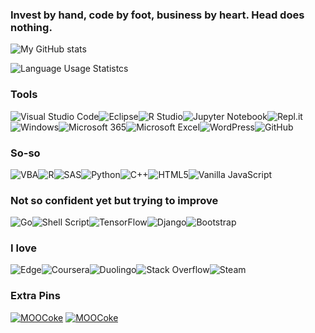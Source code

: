 ### Invest by hand, code by foot, business by heart. Head does nothing.

![My GitHub stats](https://github-readme-stats.vercel.app/api?username=kimpro82)

![Language Usage Statistcs](https://github-readme-stats.vercel.app/api/top-langs/?username=kimpro82&layout=compact&langs_count=10)


### Tools
![Visual Studio Code](https://img.shields.io/badge/Visual_Studio_Code-0078d7.svg?style=for-the-badge&logo=visual-studio-code&logoColor=white)![Eclipse](https://img.shields.io/badge/Eclipse-FE7A16.svg?style=for-the-badge&logo=Eclipse&logoColor=white)![R Studio](https://img.shields.io/badge/r_studio-276DC3.svg?style=for-the-badge&logo=r&logoColor=white)![Jupyter Notebook](https://img.shields.io/badge/jupyter-DA5B0B.svg?style=for-the-badge&logo=jupyter&logoColor=white)![Repl.it](https://img.shields.io/badge/Repl.it-0D101E.svg?style=for-the-badge&logo=replit&logoColor=white)  
![Windows](https://img.shields.io/badge/Windows-0078D6?style=for-the-badge&logo=windows&logoColor=white)![Microsoft 365](https://img.shields.io/badge/microsoft_365-D83B01?style=for-the-badge&logo=microsoft-office&logoColor=white)![Microsoft Excel](https://img.shields.io/badge/Excel-217346?style=for-the-badge&logo=microsoft-excel&logoColor=white)![WordPress](https://img.shields.io/badge/WordPress-117AC9.svg?style=for-the-badge&logo=WordPress&logoColor=white)![GitHub](https://img.shields.io/badge/github-121011.svg?style=for-the-badge&logo=github&logoColor=white)

### So-so
![VBA](https://img.shields.io/badge/VBA-867DB1?style=for-the-badge&logo=microsoft-excel&logoColor=white)![R](https://img.shields.io/badge/r-276DC3.svg?style=for-the-badge&logo=r&logoColor=white)![SAS](https://img.shields.io/badge/sas-B34936.svg?style=for-the-badge&logo=sas&logoColor=white)![Python](https://img.shields.io/badge/python-3670A0?style=for-the-badge&logo=python&logoColor=white)![C++](https://img.shields.io/badge/c++-f34b7d.svg?style=for-the-badge&logo=c%2B%2B&logoColor=white)![HTML5](https://img.shields.io/badge/html5-E34F26.svg?style=for-the-badge&logo=html5&logoColor=white)![Vanilla JavaScript](https://img.shields.io/badge/vanilla_JS-f1e05a.svg?style=for-the-badge&logo=javascript&logoColor=black)

### Not so confident yet but trying to improve
![Go](https://img.shields.io/badge/go-00ADD8.svg?style=for-the-badge&logo=go&logoColor=white)![Shell Script](https://img.shields.io/badge/shell_script-89E051.svg?style=for-the-badge&logo=gnu-bash&logoColor=black)![TensorFlow](https://img.shields.io/badge/TensorFlow-FF6F00.svg?style=for-the-badge&logo=TensorFlow&logoColor=white)![Django](https://img.shields.io/badge/django-092E20.svg?style=for-the-badge&logo=django&logoColor=white)![Bootstrap](https://img.shields.io/badge/bootstrap-7952B3?style=for-the-badge&logo=bootstrap&logoColor=white)

### I love
![Edge](https://img.shields.io/badge/Edge-0078D7?style=for-the-badge&logo=Microsoft-edge&logoColor=white)![Coursera](https://img.shields.io/badge/Coursera-0056D2.svg?style=for-the-badge&logo=Coursera&logoColor=white)![Duolingo](https://img.shields.io/badge/Duolingo-4DC730.svg?style=for-the-badge&logo=Duolingo&logoColor=white)![Stack Overflow](https://img.shields.io/badge/-Stackoverflow-FE7A16?style=for-the-badge&logo=stack-overflow&logoColor=white)![Steam](https://img.shields.io/badge/steam-000000.svg?style=for-the-badge&logo=steam&logoColor=white)

### Extra Pins
[![MOOCoke](https://github-readme-stats.vercel.app/api/pin/?username=kimpro82&repo=MOOCoke)](https://github.com/kimpro82/MOOCoke) [![MOOCoke](https://github-readme-stats.vercel.app/api/pin/?username=kimpro82&repo=ExcelToMarkdown)](https://github.com/kimpro82/ExcelToMarkdown)

<!--
**kimpro82/kimpro82** is a ✨ _special_ ✨ repository because its `README.md` (this file) appears on your GitHub profile.

Here are some ideas to get you started:

- 🔭 I’m currently working on ...
- 🌱 I’m currently learning ...
- 👯 I’m looking to collaborate on ...
- 🤔 I’m looking for help with ...
- 💬 Ask me about ...
- 📫 How to reach me: ...
- 😄 Pronouns: ...
- ⚡ Fun fact: ...
-->